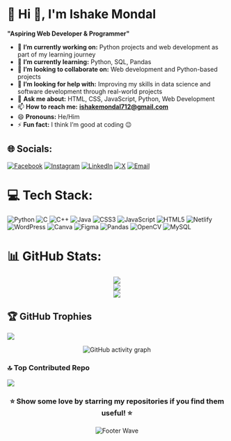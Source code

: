 # 💫 Hi 👋, I'm Ishake Mondal
**"Aspiring Web Developer & Programmer"**

- 🔭 **I’m currently working on:** Python projects and web development as part of my learning journey
- 🌱 **I’m currently learning:** Python, SQL, Pandas
- 👯 **I’m looking to collaborate on:** Web development and Python-based projects
- 🤔 **I’m looking for help with:** Improving my skills in data science and software development through real-world projects
- 💬 **Ask me about:** HTML, CSS, JavaScript, Python, Web Development
- 📫 **How to reach me:** **ishakemondal712@gmail.com**
- 😄 **Pronouns:** He/Him
- ⚡ **Fun fact:** I think I’m good at coding 😉

## 🌐 Socials:
[![Facebook](https://img.shields.io/badge/Facebook-%231877F2.svg?logo=Facebook&logoColor=white)](https://www.facebook.com/profile.php?id=100087640489956) 
[![Instagram](https://img.shields.io/badge/Instagram-%23E4405F.svg?logo=Instagram&logoColor=white)](https://instagram.com/Izsnippet) 
[![LinkedIn](https://img.shields.io/badge/LinkedIn-%230077B5.svg?logo=linkedin&logoColor=white)](https://linkedin.com/in/ishake-mondal-12566731b) 
[![X](https://img.shields.io/badge/X-black.svg?logo=X&logoColor=white)](https://x.com/@ishake81378) 
[![Email](https://img.shields.io/badge/Email-D14836?logo=gmail&logoColor=white)](mailto:ishakemondal712@gmail.com)

# 💻 Tech Stack:
![Python](https://img.shields.io/badge/python-3670A0?style=for-the-badge&logo=python&logoColor=ffdd54) ![C](https://img.shields.io/badge/c-%2300599C.svg?style=for-the-badge&logo=c&logoColor=white) ![C++](https://img.shields.io/badge/c++-%2300599C.svg?style=for-the-badge&logo=c%2B%2B&logoColor=white) ![Java](https://img.shields.io/badge/java-%23ED8B00.svg?style=for-the-badge&logo=openjdk&logoColor=white) ![CSS3](https://img.shields.io/badge/css3-%231572B6.svg?style=for-the-badge&logo=css3&logoColor=white) ![JavaScript](https://img.shields.io/badge/javascript-%23323330.svg?style=for-the-badge&logo=javascript&logoColor=%23F7DF1E) ![HTML5](https://img.shields.io/badge/html5-%23E34F26.svg?style=for-the-badge&logo=html5&logoColor=white) ![Netlify](https://img.shields.io/badge/netlify-%23000000.svg?style=for-the-badge&logo=netlify&logoColor=#00C7B7) ![WordPress](https://img.shields.io/badge/WordPress-%23117AC9.svg?style=for-the-badge&logo=WordPress&logoColor=white) ![Canva](https://img.shields.io/badge/Canva-%2300C4CC.svg?style=for-the-badge&logo=Canva&logoColor=white) ![Figma](https://img.shields.io/badge/figma-%23F24E1E.svg?style=for-the-badge&logo=figma&logoColor=white) ![Pandas](https://img.shields.io/badge/pandas-%23150458.svg?style=for-the-badge&logo=pandas&logoColor=white) ![OpenCV](https://img.shields.io/badge/opencv-%23white.svg?style=for-the-badge&logo=opencv&logoColor=white) ![MySQL](https://img.shields.io/badge/mysql-4479A1.svg?style=for-the-badge&logo=mysql&logoColor=white)
# 📊 GitHub Stats:
<div align="center">

  ![](https://github-readme-stats.vercel.app/api?username=Iz-snippet&theme=highcontrast&hide_border=false&include_all_commits=true&count_private=true)<br/>
  ![](https://nirzak-streak-stats.vercel.app/?user=Iz-snippet&theme=highcontrast&hide_border=false)<br/>
  ![](https://github-readme-stats.vercel.app/api/top-langs/?username=Iz-snippet&theme=highcontrast&hide_border=false&include_all_commits=true&count_private=true&layout=compact)

</div>



## 🏆 GitHub Trophies
![](https://github-profile-trophy.vercel.app/?username=Iz-snippet&theme=onedark&no-frame=false&no-bg=false&margin-w=4)

<!-- GitHub Activity Graph -->
<div align="center">
  <img src="https://github-readme-activity-graph.vercel.app/graph?username=iz-snippet&bg_color=0d1117&color=ffffff&line=00e676&point=ffffff&area=true&hide_border=true" alt="GitHub activity graph" />
</div>


### 🔝 Top Contributed Repo
![](https://github-contributor-stats.vercel.app/api?username=Iz-snippet&limit=5&theme=shadow_green&combine_all_yearly_contributions=true)


<div align="center">
  <h3>⭐ Show some love by starring my repositories if you find them useful! ⭐</h3>
<div align="center">
  <img src="https://capsule-render.vercel.app/api?type=waving&color=gradient&height=100&section=footer" alt="Footer Wave">
</div>
